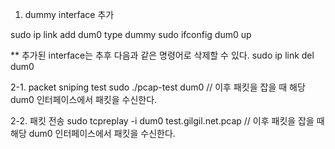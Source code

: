 1. dummy interface 추가

sudo ip link add dum0 type dummy
sudo ifconfig dum0 up

** 추가된 interface는 추후 다음과 같은 명령어로 삭제할 수 있다.
sudo ip link del dum0

2-1. packet sniping test
sudo ./pcap-test dum0 // 이후 패킷을 잡을 때 해당 dum0 인터페이스에서 패킷을 수신한다.



2-2. 패킷 전송
sudo tcpreplay -i dum0 test.gilgil.net.pcap // 이후 패킷을 잡을 때 해당 dum0 인터페이스에서 패킷을 수신한다.

